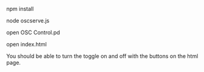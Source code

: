 



npm install 


node oscserve.js

open OSC Control.pd

open index.html


You should be able to turn the toggle on and off with the buttons on the html page.

